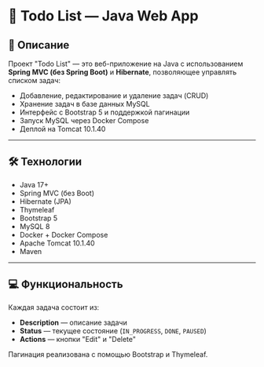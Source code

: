 # 📝 Todo List — Java Web App

## 📌 Описание

Проект "Todo List" — это веб-приложение на Java с использованием **Spring MVC (без Spring Boot)** и **Hibernate**, позволяющее управлять списком задач:

- Добавление, редактирование и удаление задач (CRUD)
- Хранение задач в базе данных MySQL
- Интерфейс с Bootstrap 5 и поддержкой пагинации
- Запуск MySQL через Docker Compose
- Деплой на Tomcat 10.1.40

---

## 🛠️ Технологии

- Java 17+
- Spring MVC (без Boot)
- Hibernate (JPA)
- Thymeleaf
- Bootstrap 5
- MySQL 8
- Docker + Docker Compose
- Apache Tomcat 10.1.40
- Maven

---

## 💻 Функциональность

Каждая задача состоит из:

- **Description** — описание задачи
- **Status** — текущее состояние (`IN_PROGRESS`, `DONE`, `PAUSED`)
- **Actions** — кнопки "Edit" и "Delete"

Пагинация реализована с помощью Bootstrap и Thymeleaf.
